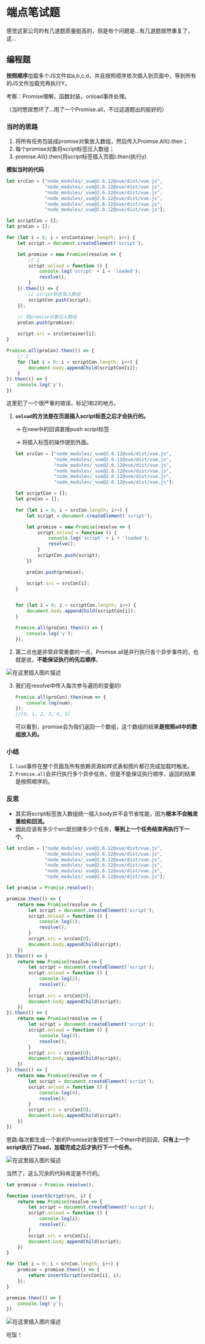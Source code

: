 # 端点笔试题

感觉这家公司的有几道题质量挺高的，但是有个问题是...有几道题居然重复了，这...



## 编程题

**按照顺序**加载多个JS文件如a,b,c,d，并且按照顺序依次插入到页面中，等到所有的JS文件加载完再执行Y。

考察：Promise理解，函数封装，onload事件处理。

（当时憋尿憋坏了...用了一个Promise.all，不过这道题出的挺好的）



### 当时的思路

1. 将所有任务包装成promise对象放入数组，然后传入Proimse.All().then；
2. 每个promise对象将script标签压入数组；
3. promise.All().then(将script标签插入页面).then(执行y)



**模拟当时的代码**

```js
let srcCon = ["node_modules/_vue@2.6.12@vue/dist/vue.js",
              "node_modules/_vue@2.6.12@vue/dist/vue.js",
              "node_modules/_vue@2.6.12@vue/dist/vue.js",
              "node_modules/_vue@2.6.12@vue/dist/vue.js",
              "node_modules/_vue@2.6.12@vue/dist/vue.js",
              "node_modules/_vue@2.6.12@vue/dist/vue.js"];

let scriptCon = [];
let proCon = [];

for (let i = 0; i < srcContainer.length; i++) {
    let script = document.createElement('script');

    let promise = new Promise(resolve => {
        // 1
        script.onload = function () {
            console.log('script' + i + 'loaded');
            resolve();
        }
    }).then(() => {
        // script标签放入数组
        scriptCon.push(script);
    });
    
    // 将promise对象压入数组
    proCon.push(promise);

    script.src = srcContainer[i];
}

Promise.all(proCon).then(() => {
    // 2
    for (let i = 0; i < scriptCon.length; i++) {
        document.body.appendChild(scriptCon[i]);
    }
}).then(() => {
    console.log('y');
})
```

这里犯了一个很严重的错误，标记1和2的地方。

1. **`onload`的方法是在页面插入script标签之后才会执行的。**

   -> 在new中的回调直接push script标签

   -> 将插入标签的操作提到外面。

   ```js
   let srcCon = ["node_modules/_vue@2.6.12@vue/dist/vue.js",
                 "node_modules/_vue@2.6.12@vue/dist/vue.js",
                 "node_modules/_vue@2.6.12@vue/dist/vue.js",
                 "node_modules/_vue@2.6.12@vue/dist/vue.js",
                 "node_modules/_vue@2.6.12@vue/dist/vue.js",
                 "node_modules/_vue@2.6.12@vue/dist/vue.js"];
   
   let scriptCon = [];
   let proCon = [];
   
   for (let i = 0; i < srcCon.length; i++) {
       let script = document.createElement('script');
   
       let promise = new Promise(resolve => {
           script.onload = function () {
               console.log('script' + i + 'loaded');
               resolve();
           }
           scriptCon.push(script);
       })
   
       proCon.push(promise);
   
       script.src = srcCon[i];
   }
   
   
   for (let i = 0; i < scriptCon.length; i++) {
       document.body.appendChild(scriptCon[i]);
   }
   
   Promise.all(proCon).then(() => {
       console.log('y');
   });
   ```

2. 第二点也是非常非常重要的一点，Promise.all是并行执行各个异步事件的，也就是说，**不能保证执行的先后顺序**。

![在这里插入图片描述](https://img-blog.csdnimg.cn/20200922111435454.png?x-oss-process=image/watermark,type_ZmFuZ3poZW5naGVpdGk,shadow_10,text_aHR0cHM6Ly9ibG9nLmNzZG4ubmV0L1pIZ29nb2dvaGE=,size_16,color_FFFFFF,t_70#pic_center)

3. 我们在resolve中传入每次参与遍历的变量的i

   ```js
   Promise.all(proCon).then(num => {
       console.log(num);
   });
   //[0, 1, 2, 3, 4, 5]
   ```

   可以看到，promise会为我们返回一个数组，这个数组的结果**是按照all中的数组放入的。**



### 小结

1. `load`事件在整个页面及所有依赖资源如样式表和图片都已完成加载时触发。
2. `Promise.all`会并行执行多个异步任务，但是不能保证执行顺序，返回的结果是按照顺序的。



### 反思

- 其实将script标签放入数组统一插入body并不会节省性能，因为**根本不会触发重绘和回流。**
- 因此应该有多少个src就创建多少个任务，**等到上一个任务结束再执行下一个**。



```js
let srcCon = ["node_modules/_vue@2.6.12@vue/dist/vue.js",
              "node_modules/_vue@2.6.12@vue/dist/vue.js",
              "node_modules/_vue@2.6.12@vue/dist/vue.js",
              "node_modules/_vue@2.6.12@vue/dist/vue.js",
              "node_modules/_vue@2.6.12@vue/dist/vue.js",
              "node_modules/_vue@2.6.12@vue/dist/vue.js"];

let promise = Promise.resolve();

promise.then(() => {
    return new Promise(resolve => {
        let script = document.createElement('script');
        script.onload = function () {
            console.log(1);
            resolve();
        }
        script.src = srcCon[0];
        document.body.appendChild(script);
    })
}).then(() => {
    return new Promise(resolve => {
        let script = document.createElement('script');
        script.onload = function () {
            console.log(2);
            resolve();
        }
        script.src = srcCon[0];
        document.body.appendChild(script);
    })
}).then(() => {
    return new Promise(resolve => {
        let script = document.createElement('script');
        script.onload = function () {
            console.log(3);
            resolve();
        }
        script.src = srcCon[0];
        document.body.appendChild(script);
    })
}).then(() => {
    return new Promise(resolve => {
        let script = document.createElement('script');
        script.onload = function () {
            console.log(4);
            resolve();
        }
        script.src = srcCon[0];
        document.body.appendChild(script);
    })
})
```

思路:每次都生成一个新的Promise对象管控下一个then中的回调，**只有上一个script执行了load，加载完成之后才执行下一个任务。**

![在这里插入图片描述](https://img-blog.csdnimg.cn/20200922114614475.png#pic_center)



当然了，这么冗余的代码肯定是不行的。



```js
let promise = Promise.resolve();

function insertScript(src, i) {
    return new Promise(resolve => {
        let script = document.createElement('script');
        script.onload = function () {
            console.log(i);
            resolve();
        }
        script.src = srcCon[i];
        document.body.appendChild(script);
    })
}

for (let i = 0; i < srcCon.length; i++) {
    promise = promise.then(() => {
        return insertScript(srcCon[i], i);
    });
}

promise.then(() => {
    console.log('y');
})
```



![在这里插入图片描述](https://img-blog.csdnimg.cn/20200922120748707.png?x-oss-process=image/watermark,type_ZmFuZ3poZW5naGVpdGk,shadow_10,text_aHR0cHM6Ly9ibG9nLmNzZG4ubmV0L1pIZ29nb2dvaGE=,size_16,color_FFFFFF,t_70#pic_center)



吃饭！